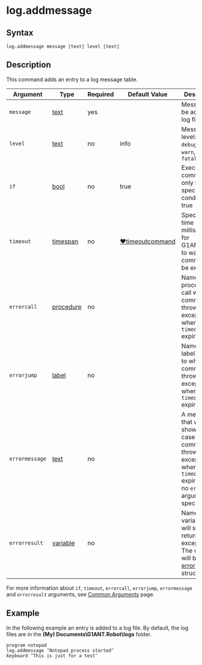 # log.addmessage

## Syntax

```G1ANT
log.addmessage message ⟦text⟧ level ⟦text⟧
```

## Description

This command adds an entry to a log message table.

| Argument | Type | Required | Default Value | Description |
| -------- | ---- | -------- | ------------- | ----------- |
|`message`| [text](https://manual.g1ant.com/link/G1ANT.Language/G1ANT.Language/Structures/TextStructure.md) | yes | | Message to be added to a log file |
|`level`| [text](https://manual.g1ant.com/link/G1ANT.Language/G1ANT.Language/Structures/TextStructure.md) | no | info | Message log level: `trace`, `debug`, `info`, `warn`, `error` or `fatal` |
| `if`           | [bool](https://manual.g1ant.com/link/G1ANT.Language/G1ANT.Language/Structures/BooleanStructure.md) | no       | true                                                        | Executes the command only if a specified condition is true   |
| `timeout`      | [timespan](https://manual.g1ant.com/link/G1ANT.Language/G1ANT.Language/Structures/TimeSpanStructure.md) | no       | [♥timeoutcommand](https://manual.g1ant.com/link/G1ANT.Language/G1ANT.Addon.Core/Variables/TimeoutCommandVariable.md) | Specifies time in milliseconds for G1ANT.Robot to wait for the command to be executed |
| `errorcall`    | [procedure](https://manual.g1ant.com/link/G1ANT.Language/G1ANT.Language/Structures/ProcedureStructure.md) | no       |                                                             | Name of a procedure to call when the command throws an exception or when a given `timeout` expires |
| `errorjump`    | [label](https://manual.g1ant.com/link/G1ANT.Language/G1ANT.Language/Structures/LabelStructure.md) | no       |                                                             | Name of the label to jump to when the command throws an exception or when a given `timeout` expires |
| `errormessage` | [text](https://manual.g1ant.com/link/G1ANT.Language/G1ANT.Language/Structures/TextStructure.md) | no       |                                                             | A message that will be shown in case the command throws an exception or when a given `timeout` expires, and no `errorjump` argument is specified |
| `errorresult`  | [variable](https://manual.g1ant.com/link/G1ANT.Language/G1ANT.Language/Structures/VariableStructure.md) | no       |                                                             | Name of a variable that will store the returned exception. The variable will be of [error](https://manual.g1ant.com/link/G1ANT.Language/G1ANT.Language/Structures/ErrorStructure.md) structure  |

For more information about `if`, `timeout`, `errorcall`, `errorjump`, `errormessage` and `errorresult` arguments, see [Common Arguments](https://manual.g1ant.com/link/G1ANT.Manual/appendices/common-arguments.md) page.

## Example

In the following example an entry is added to a log file. By default, the log files are in the **(My) Documents\G1ANT.Robot\logs** folder.

```G1ANT
program notepad
log.addmessage ‴Notepad process started‴
keyboard ‴This is just for a test‴
```

